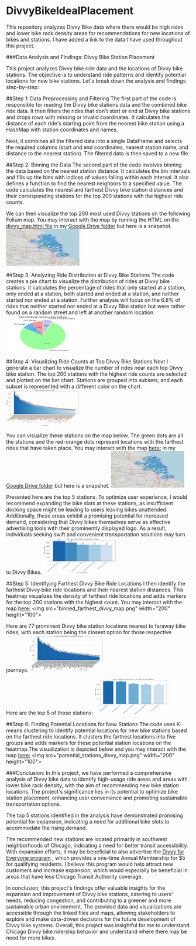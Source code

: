 # DivvyBikeIdealPlacement
This repository analyzes Divvy Bike data where there would be high rides and lower bike rack density areas for recommendations for new locations of bikes and stations. I have added a link to the data I have used throughout this project.


###Data Analysis and Findings: Divvy Bike Station Placement

This project analyzes Divvy bike ride data and the locations of Divvy bike stations. The objective is to understand ride patterns and identify potential locations for new bike stations. Let's break down the analysis and findings step-by-step:

##Step 1: Data Preprocessing and Filtering
The first part of the code is responsible for reading the Divvy bike stations data and the combined bike ride data. It then filters the rides that don't start or end at Divvy bike stations and drops rows with missing or invalid coordinates. It calculates the distance of each ride's starting point from the nearest bike station using a HashMap with station coordinates and names.

Next, it combines all the filtered data into a single DataFrame and selects the required columns (start and end coordinates, nearest station name, and distance to the nearest station). The filtered data is then saved to a new file.

##Step 2: Binning the Data
The second part of the code involves binning the data based on the nearest station distance. It calculates the bin intervals and fills up the bins with indices of values falling within each interval. It also defines a function to find the nearest neighbors to a specified value. The code calculates the nearest and farthest Divvy bike station distances and their corresponding stations for the top 200 stations with the highest ride counts.

We can then visualize the top 200 most used Divvy stations on the following Folium map. You may interact with the map by running the HTML on the [divvy_map.html file]([https://drive.google.com/drive/u/2/folders/1w776iEfUUf3QOh8_fNpGKimubyaOjSRR](https://drive.google.com/drive/u/2/folders/1w776iEfUUf3QOh8_fNpGKimubyaOjSRR)) in my [Google Drive folder](https://drive.google.com/drive/u/2/folders/1w776iEfUUf3QOh8_fNpGKimubyaOjSRR) but here is a snapshot.
<img src="divvy_map.png" width="200" height="100">

##Step 3: Analyzing Ride Distribution at Divvy Bike Stations
The code creates a pie chart to visualize the distribution of rides at Divvy bike stations. It calculates the percentage of rides that only started at a station, only ended at a station, both started and ended at a station, and neither started nor ended at a station. Further analysis will focus on the 6.8% of rides that neither started nor ended at a Divvy Bike station but were rather found on a random street and left at another random location.
<img src="piechart.png" width="200" height="100">

##Step 4: Visualizing Ride Counts at Top Divvy Bike Stations
Next I generate a bar chart to visualize the number of rides near each top Divvy bike station. The top 200 stations with the highest ride counts are selected and plotted on the bar chart. Stations are grouped into subsets, and each subset is represented with a different color on the chart.
<img src="NearbyDivvyBikes.png" width="200" height="100">

You can visualize these stations on the map below. The green dots are all the stations and the red-orange dots represent locations with the farthest rides that have taken place. You may interact with the map [here:]([[https://drive.google.com/drive/u/2/folders/1w776iEfUUf3QOh8_fNpGKimubyaOjSRR](https://drive.google.com/drive/u/2/folders/1w776iEfUUf3QOh8_fNpGKimubyaOjSRR](https://drive.google.com/drive/u/2/folders/1w776iEfUUf3QOh8_fNpGKimubyaOjSRR))) in my [Google Drive folder](https://drive.google.com/drive/u/2/folders/1w776iEfUUf3QOh8_fNpGKimubyaOjSRR) but here is a snapshot.
<img src="divvy_map.png" width="200" height="100">

Presented here are the top 5 stations. To optimize user experience, I would recommend expanding the bike slots at these stations, as insufficient docking space might be leading to users leaving bikes unattended. Additionally, these areas exhibit a promising potential for increased demand, considering that Divvy bikes themselves serve as effective advertising tools with their prominently displayed logo. As a result, individuals seeking swift and convenient transportation solutions may turn to Divvy Bikes.
<img src="Top5DivvyStationRides.png" width="200" height="100">

##Step 5: Identifying Farthest Divvy Bike Ride Locations
I then identify the farthest Divvy bike ride locations and their nearest station distances. This heatmap visualizes the density of farthest ride locations and adds markers for the top 200 stations with the highest count. You may interact with the map [here:]([[[https://drive.google.com/drive/u/2/folders/1w776iEfUUf3QOh8_fNpGKimubyaOjSRR](https://drive.google.com/drive/u/2/folders/1w776iEfUUf3QOh8_fNpGKimubyaOjSRR](https://drive.google.com/drive/u/2/folders/1w776iEfUUf3QOh8_fNpGKimubyaOjSRR))](https://drive.google.com/drive/u/2/folders/1w776iEfUUf3QOh8_fNpGKimubyaOjSRR)) 
<img src="binned_farthest_divvy_map.png" width="200" height="100">

Here are 77 prominent Divvy bike station locations nearest to faraway bike rides, with each station being the closest option for those respective journeys.
<img src="FarAwayDivvyBikeRidesClosestStations.png" width="200" height="100">

Here are the top 5 of those stations:
<img src="Top5FarAwayDivvyBikeRidesWithClosestStations.png" width="200" height="100">

##Step 6: Finding Potential Locations for New Stations
The code uses K-means clustering to identify potential locations for new bike stations based on the farthest ride locations. It clusters the farthest locations into five groups and adds markers for these potential station locations on the heatmap.The visualization is depicted below and you may interact with the map [here:]([https://drive.google.com/drive/u/2/folders/1w776iEfUUf3QOh8_fNpGKimubyaOjSRR](https://drive.google.com/drive/u/2/folders/1w776iEfUUf3QOh8_fNpGKimubyaOjSRR)) 
<img src="potential_stations_divvy_map.png" width="200" height="100">

###Conclusion:
In this project, we have performed a comprehensive analysis of Divvy bike data to identify high-usage ride areas and areas with lower bike rack density, with the aim of recommending new bike station locations. The project's significance lies in its potential to optimize bike station placement, enhancing user convenience and promoting sustainable transportation options.

The top 5 stations identified in the analysis have demonstrated promising potential for expansion, indicating a need for additional bike slots to accommodate the rising demand. 

The recommended new stations are located primarily in southwest neighborhoods of Chicago, indicating a need for better transit accessibility. With expansion efforts, it may be beneficial to also advertise the [Divvy for Everyone program]((https://divvybikes.com/pricing/d4e)) , which provides a one-time Annual Membership for $5 for qualifying residents. I believe this program would help attract new customers and increase expansion, which would especially be beneficial in areas that have less Chicago Transit Authority coverage.  

In conclusion, this project's findings offer valuable insights for the expansion and improvement of Divvy bike stations, catering to users' needs, reducing congestion, and contributing to a greener and more sustainable urban environment. The provided data and visualizations are accessible through the linked files and maps, allowing stakeholders to explore and make data-driven decisions for the future development of Divvy bike systems. Overall, this project was insightful for me to understand Chicago Divvy bike ridership behavior and understand where there may be need for more bikes. 
